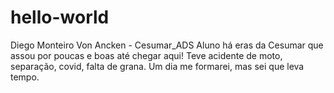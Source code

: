 # hello-world
Diego Monteiro Von Ancken - Cesumar_ADS
Aluno há eras da Cesumar que assou por poucas e boas até chegar aqui!
Teve acidente de moto, separação, covid, falta de grana.
Um dia me formarei, mas sei que leva tempo.

